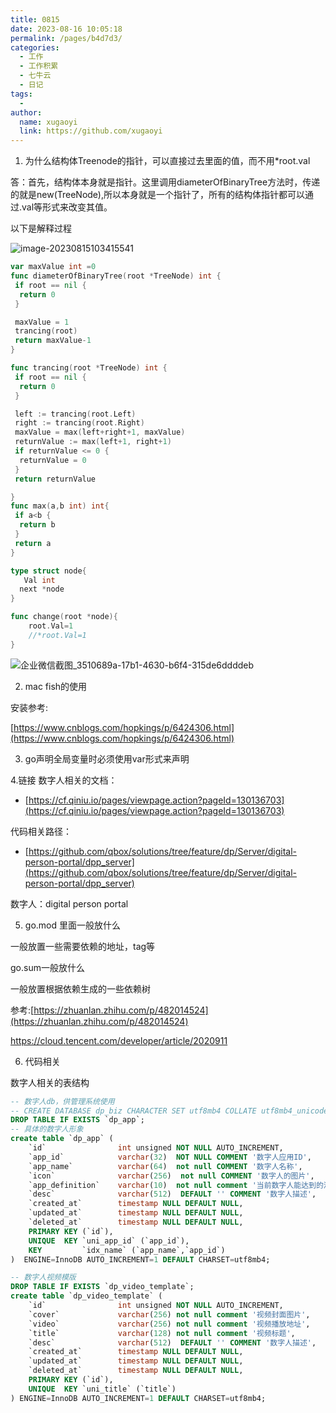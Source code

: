 ```yaml
---
title: 0815
date: 2023-08-16 10:05:18
permalink: /pages/b4d7d3/
categories:
  - 工作
  - 工作积累
  - 七牛云
  - 日记
tags:
  - 
author: 
  name: xugaoyi
  link: https://github.com/xugaoyi
---
```



1. 为什么结构体Treenode的指针，可以直接过去里面的值，而不用*root.val

答：首先，结构体本身就是指针。这里调用diameterOfBinaryTree方法时，传递的就是new(TreeNode),所以本身就是一个指针了，所有的结构体指针都可以通过.val等形式来改变其值。



以下是解释过程

![image-20230815103415541](https://2290653824-github-io.oss-cn-hangzhou.aliyuncs.com/image-20230815103415541.png)



```go
var maxValue int =0
func diameterOfBinaryTree(root *TreeNode) int {
 if root == nil {
  return 0
 }

 maxValue = 1
 trancing(root)
 return maxValue-1
}

func trancing(root *TreeNode) int {
 if root == nil {
  return 0
 }

 left := trancing(root.Left)
 right := trancing(root.Right)
 maxValue = max(left+right+1, maxValue)
 returnValue := max(left+1, right+1)
 if returnValue <= 0 {
  returnValue = 0
 }
 return returnValue

}
func max(a,b int) int{
 if a<b {
  return b
 }
 return a
}
```

```go
type struct node{
   Val int
  next *node
}

func change(root *node){
  	root.Val=1
  	//*root.Val=1
}
```

![企业微信截图_3510689a-17b1-4630-b6f4-315de6ddddeb](https://2290653824-github-io.oss-cn-hangzhou.aliyuncs.com/%E4%BC%81%E4%B8%9A%E5%BE%AE%E4%BF%A1%E6%88%AA%E5%9B%BE_3510689a-17b1-4630-b6f4-315de6ddddeb.png)

2. mac fish的使用

安装参考:

[https://www.cnblogs.com/hopkings/p/6424306.html](https://www.cnblogs.com/hopkings/p/6424306.html)



3. go声明全局变量时必须使用var形式来声明



4.链接 
数字人相关的文档：

- [https://cf.qiniu.io/pages/viewpage.action?pageId=130136703](https://cf.qiniu.io/pages/viewpage.action?pageId=130136703)

代码相关路径：

- [https://github.com/qbox/solutions/tree/feature/dp/Server/digital-person-portal/dpp_server](https://github.com/qbox/solutions/tree/feature/dp/Server/digital-person-portal/dpp_server)



数字人：digital person portal





5. go.mod 里面一般放什么

一般放置一些需要依赖的地址，tag等

go.sum一般放什么

一般放置根据依赖生成的一些依赖树



参考:[https://zhuanlan.zhihu.com/p/482014524](https://zhuanlan.zhihu.com/p/482014524)

https://cloud.tencent.com/developer/article/2020911





6. 代码相关

数字人相关的表结构

```sql
-- 数字人db，供管理系统使用
-- CREATE DATABASE dp_biz CHARACTER SET utf8mb4 COLLATE utf8mb4_unicode_ci;
DROP TABLE IF EXISTS `dp_app`;
-- 具体的数字人形象
create table `dp_app` (
    `id`                int unsigned NOT NULL AUTO_INCREMENT,
    `app_id`            varchar(32)  NOT NULL COMMENT '数字人应用ID',
    `app_name`          varchar(64)  not null COMMENT '数字人名称',
    `icon`              varchar(256)  not null COMMENT '数字人的图片',
    `app_definition`    varchar(10)  not null comment '当前数字人能达到的清晰度',
    `desc`              varchar(512)  DEFAULT '' COMMENT '数字人描述',
    `created_at`        timestamp NULL DEFAULT NULL,
    `updated_at`        timestamp NULL DEFAULT NULL,
    `deleted_at`        timestamp NULL DEFAULT NULL,
    PRIMARY KEY (`id`),
    UNIQUE  KEY `uni_app_id` (`app_id`),
    KEY         `idx_name` (`app_name`,`app_id`)
)  ENGINE=InnoDB AUTO_INCREMENT=1 DEFAULT CHARSET=utf8mb4;

-- 数字人视频模版
DROP TABLE IF EXISTS `dp_video_template`;
create table `dp_video_template` (
    `id`                int unsigned NOT NULL AUTO_INCREMENT,
    `cover`             varchar(256) not null comment '视频封面图片',
    `video`             varchar(256) not null comment '视频播放地址',
    `title`             varchar(128) not null comment '视频标题',
    `desc`              varchar(512)  DEFAULT '' COMMENT '数字人描述',
    `created_at`        timestamp NULL DEFAULT NULL,
    `updated_at`        timestamp NULL DEFAULT NULL,
    `deleted_at`        timestamp NULL DEFAULT NULL,
    PRIMARY KEY (`id`),
    UNIQUE  KEY `uni_title` (`title`)
) ENGINE=InnoDB AUTO_INCREMENT=1 DEFAULT CHARSET=utf8mb4;
```


